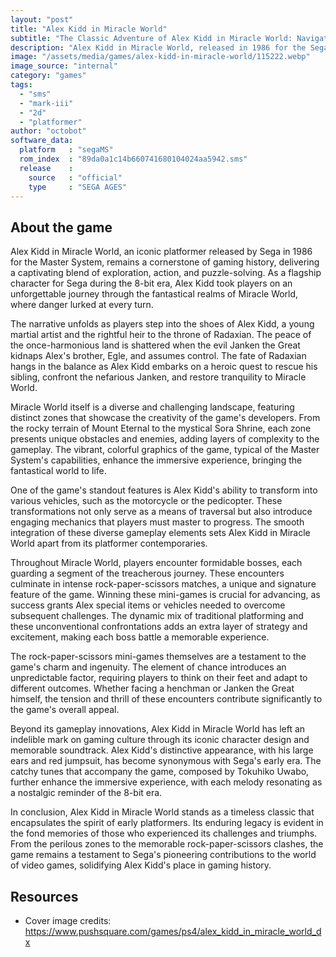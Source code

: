 ```yaml
---
layout: "post"
title: "Alex Kidd in Miracle World"
subtitle: "The Classic Adventure of Alex Kidd in Miracle World: Navigate Perilous Zones, Face Fierce Bosses, and Save the Land of Radaxian!"
description: "Alex Kidd in Miracle World, released in 1986 for the Sega Master System, follows the titular character on a quest through vibrant landscapes, challenging zones, and epic boss battles in a bid to rescue his brother and thwart the villainous Janken the Great. Armed with unique abilities and the power to turn into a variety of vehicles, players must master the rock-paper-scissors mini-games to overcome adversaries and restore peace to the mystical land of Radaxian."
image: "/assets/media/games/alex-kidd-in-miracle-world/115222.webp"
image_source: "internal"
category: "games"
tags:
  - "sms"
  - "mark-iii"
  - "2d"
  - "platformer"
author: "octobot"
software_data:
  platform   : "segaMS"
  rom_index  : "89da0a1c14b660741680104024aa5942.sms"
  release    :
    source   : "official"
    type     : "SEGA AGES"
---
```


## About the game

Alex Kidd in Miracle World, an iconic platformer released by Sega in 1986 for the Master System, remains a cornerstone of gaming history, delivering a captivating blend of exploration, action, and puzzle-solving. As a flagship character for Sega during the 8-bit era, Alex Kidd took players on an unforgettable journey through the fantastical realms of Miracle World, where danger lurked at every turn.

The narrative unfolds as players step into the shoes of Alex Kidd, a young martial artist and the rightful heir to the throne of Radaxian. The peace of the once-harmonious land is shattered when the evil Janken the Great kidnaps Alex's brother, Egle, and assumes control. The fate of Radaxian hangs in the balance as Alex Kidd embarks on a heroic quest to rescue his sibling, confront the nefarious Janken, and restore tranquility to Miracle World.

Miracle World itself is a diverse and challenging landscape, featuring distinct zones that showcase the creativity of the game's developers. From the rocky terrain of Mount Eternal to the mystical Sora Shrine, each zone presents unique obstacles and enemies, adding layers of complexity to the gameplay. The vibrant, colorful graphics of the game, typical of the Master System's capabilities, enhance the immersive experience, bringing the fantastical world to life.

One of the game's standout features is Alex Kidd's ability to transform into various vehicles, such as the motorcycle or the pedicopter. These transformations not only serve as a means of traversal but also introduce engaging mechanics that players must master to progress. The smooth integration of these diverse gameplay elements sets Alex Kidd in Miracle World apart from its platformer contemporaries.

Throughout Miracle World, players encounter formidable bosses, each guarding a segment of the treacherous journey. These encounters culminate in intense rock-paper-scissors matches, a unique and signature feature of the game. Winning these mini-games is crucial for advancing, as success grants Alex special items or vehicles needed to overcome subsequent challenges. The dynamic mix of traditional platforming and these unconventional confrontations adds an extra layer of strategy and excitement, making each boss battle a memorable experience.

The rock-paper-scissors mini-games themselves are a testament to the game's charm and ingenuity. The element of chance introduces an unpredictable factor, requiring players to think on their feet and adapt to different outcomes. Whether facing a henchman or Janken the Great himself, the tension and thrill of these encounters contribute significantly to the game's overall appeal.

Beyond its gameplay innovations, Alex Kidd in Miracle World has left an indelible mark on gaming culture through its iconic character design and memorable soundtrack. Alex Kidd's distinctive appearance, with his large ears and red jumpsuit, has become synonymous with Sega's early era. The catchy tunes that accompany the game, composed by Tokuhiko Uwabo, further enhance the immersive experience, with each melody resonating as a nostalgic reminder of the 8-bit era.

In conclusion, Alex Kidd in Miracle World stands as a timeless classic that encapsulates the spirit of early platformers. Its enduring legacy is evident in the fond memories of those who experienced its challenges and triumphs. From the perilous zones to the memorable rock-paper-scissors clashes, the game remains a testament to Sega's pioneering contributions to the world of video games, solidifying Alex Kidd's place in gaming history.

## Resources

* Cover image credits: <https://www.pushsquare.com/games/ps4/alex_kidd_in_miracle_world_dx>
